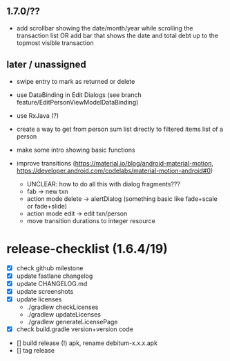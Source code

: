 ## 1.7.0/??
- add scrollbar showing the date/month/year while scrolling the transaction list OR add bar that shows the date and total debt up to the topmost visible transaction

## later / unassigned
- swipe entry to mark as returned or delete
- use DataBinding in Edit Dialogs (see branch feature/EditPersonViewModelDataBinding)
- use RxJava (?)
- create a way to get from person sum list directly to filtered items list of a person
- make some intro showing basic functions

- improve transitions (https://material.io/blog/android-material-motion, https://developer.android.com/codelabs/material-motion-android#0)
  - UNCLEAR: how to do all this with dialog fragments???
  - fab -> new txn
  - action mode delete -> alertDialog (something basic like fade+scale or fade+slide)
  - action mode edit -> edit txn/person
  - move transition durations to integer resource



# release-checklist (1.6.4/19)
- [x] check github milestone
- [x] update fastlane changelog
- [x] update CHANGELOG.md
- [x] update screenshots
- [x] update licenses
  - ./gradlew checkLicenses
  - ./gradlew updateLicenses
  - ./gradlew generateLicensePage
- [x] check build.gradle version+version code
- [] build release (!) apk, rename debitum-x.x.x.apk
- [] tag release
